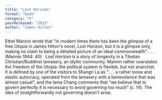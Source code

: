 ```yaml
---
title: "Lost Horizon"
format: "book"
category: "h"
yearReleased: "1933"
author: "James Hilton"
---
```

Ethel Mannin wrote that "In modern times there has been  the glimpse of a free Utopia in James Hilton's novel, _Lost Horizon_, but  it is a glimpse only, making no claim to being a detailed picture of an ideal  commonwealth" . . . (Mannin 1944: 40)
 
_Lost Horizon_ is a story of longevity  in a Tibetan Christian/Buddhist lamasery, an idyllic community. Mannin rather  overstates the freedom of the Utopia: the political system is flexible, but not  anarchist. It is defined by one of the visitors to Shangri La as ". . . a rather  loose and elastic autocracy, operated from the lamasery with a benevolence that  was almost casual", and the lama Chang comments that "we believe that to govern  perfectly it is necessary to avoid governing too much" (c. VI). The idea of  straightforwardly not governing doesn't arise.
 
